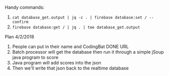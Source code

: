 Handy commands:

1. `cat database_get.output | jq -c . | firebase database:set / --confirm`
2. `firebase database:get / | jq . | tee database_get.output`


Plan 4/2/2018 

1. People can put in their name and CodingBat DONE URL
2. Batch processor will get the database then run it through a simple jSoup java program to score
3. Java program will add scores into the json
4. Then we'll write that json back to the realtime database



